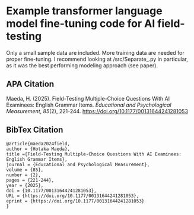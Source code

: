 # Example transformer language model fine-tuning code for AI field-testing

Only a small sample data are included. More training data are needed for proper fine-tuning. I recommend looking at /src/Separate_.py in particular, as it was the best performing modeling approach (see paper). 

## APA Citation

Maeda, H. (2025). Field-Testing Multiple-Choice Questions With AI Examinees: English Grammar Items. *Educational and Psychological Measurement*, *85*(2), 221-244. https://doi.org/10.1177/00131644241281053

## BibTex Citation

```
@article{maeda2024field,
author = {Hotaka Maeda},
title ={Field-Testing Multiple-Choice Questions With AI Examinees: English Grammar Items},
journal = {Educational and Psychological Measurement},
volume = {85},
number = {2},
pages = {221-244},
year = {2025},
doi = {10.1177/00131644241281053},
URL = {https://doi.org/10.1177/00131644241281053},
eprint = {https://doi.org/10.1177/00131644241281053}
}
```
